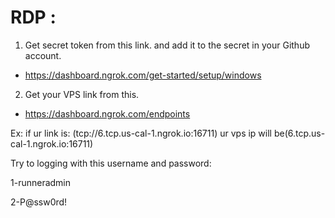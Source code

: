 # RDP : 

1) Get secret token from this link. and add it to the secret in your Github account.

- https://dashboard.ngrok.com/get-started/setup/windows

2) Get your VPS link from this.

- https://dashboard.ngrok.com/endpoints

Ex: if ur link is: (tcp://6.tcp.us-cal-1.ngrok.io:16711)
ur vps ip will be(6.tcp.us-cal-1.ngrok.io:16711)

Try to logging with this username and password:

1-runneradmin

2-P@ssw0rd!
